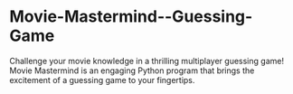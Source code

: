 # Movie-Mastermind--Guessing-Game
Challenge your movie knowledge in a thrilling multiplayer guessing game! Movie Mastermind is an engaging Python program that brings the excitement of a guessing game to your fingertips.
